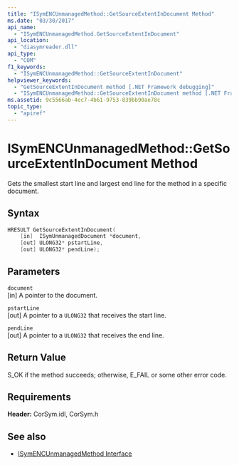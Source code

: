 ```yaml
---
title: "ISymENCUnmanagedMethod::GetSourceExtentInDocument Method"
ms.date: "03/30/2017"
api_name: 
  - "ISymENCUnmanagedMethod.GetSourceExtentInDocument"
api_location: 
  - "diasymreader.dll"
api_type: 
  - "COM"
f1_keywords: 
  - "ISymENCUnmanagedMethod::GetSourceExtentInDocument"
helpviewer_keywords: 
  - "GetSourceExtentInDocument method [.NET Framework debugging]"
  - "ISymENCUnmanagedMethod::GetSourceExtentInDocument method [.NET Framework debugging]"
ms.assetid: 9c5566ab-4ec7-4b61-9753-839bb90ae78c
topic_type: 
  - "apiref"
---
```

# ISymENCUnmanagedMethod::GetSourceExtentInDocument Method
Gets the smallest start line and largest end line for the method in a specific document.  
  
## Syntax  
  
```cpp  
HRESULT GetSourceExtentInDocument(  
    [in]  ISymUnmanagedDocument *document,  
    [out] ULONG32* pstartLine,  
    [out] ULONG32* pendLine);  
```  
  
## Parameters  
 `document`  
 [in] A pointer to the document.  
  
 `pstartLine`  
 [out] A pointer to a `ULONG32` that receives the start line.  
  
 `pendLine`  
 [out] A pointer to a `ULONG32` that receives the end line.  
  
## Return Value  
 S_OK if the method succeeds; otherwise, E_FAIL or some other error code.  
  
## Requirements  
 **Header:** CorSym.idl, CorSym.h  
  
## See also

- [ISymENCUnmanagedMethod Interface](isymencunmanagedmethod-interface.md)

